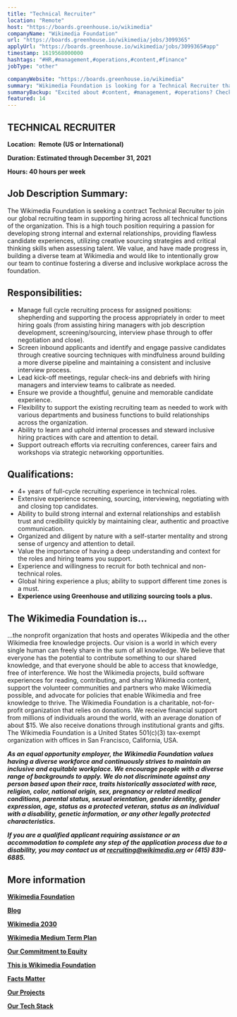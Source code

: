 ```yaml
---
title: "Technical Recruiter"
location: "Remote"
host: "https://boards.greenhouse.io/wikimedia"
companyName: "Wikimedia Foundation"
url: "https://boards.greenhouse.io/wikimedia/jobs/3099365"
applyUrl: "https://boards.greenhouse.io/wikimedia/jobs/3099365#app"
timestamp: 1619568000000
hashtags: "#HR,#management,#operations,#content,#finance"
jobType: "other"

companyWebsite: "https://boards.greenhouse.io/wikimedia"
summary: "Wikimedia Foundation is looking for a Technical Recruiter that has 4+ years of full-cycle recruiting experience in technical roles."
summaryBackup: "Excited about #content, #management, #operations? Check out this job post!"
featured: 14
---
```


## TECHNICAL RECRUITER

**Location:  Remote (US or International)**

**Duration: Estimated through December 31, 2021**

**Hours: 40 hours per week**

## Job Description Summary:

The Wikimedia Foundation is seeking a contract Technical Recruiter to join our global recruiting team in supporting hiring across all technical functions of the organization. This is a high touch position requiring a passion for developing strong internal and external relationships, providing flawless candidate experiences, utilizing creative sourcing strategies and critical thinking skills when assessing talent. We value, and have made progress in, building a diverse team at Wikimedia and would like to intentionally grow our team to continue fostering a diverse and inclusive workplace across the foundation.

## Responsibilities:

*   Manage full cycle recruiting process for assigned positions: shepherding and supporting the process appropriately in order to meet hiring goals (from assisting hiring managers with job description development, screening/sourcing, interview phase through to offer negotiation and close).
*   Screen inbound applicants and identify and engage passive candidates through creative sourcing techniques with mindfulness around building a more diverse pipeline and maintaining a consistent and inclusive interview process.
*   Lead kick-off meetings, regular check-ins and debriefs with hiring managers and interview teams to calibrate as needed.
*   Ensure we provide a thoughtful, genuine and memorable candidate experience.
*   Flexibility to support the existing recruiting team as needed to work with various departments and business functions to build relationships across the organization.
*   Ability to learn and uphold internal processes and steward inclusive hiring practices with care and attention to detail.
*   Support outreach efforts via recruiting conferences, career fairs and workshops via strategic networking opportunities.

## Qualifications:

*   4+ years of full-cycle recruiting experience in technical roles.
*   Extensive experience screening, sourcing, interviewing, negotiating with and closing top candidates.
*   Ability to build strong internal and external relationships and establish trust and credibility quickly by maintaining clear, authentic and proactive communication.
*   Organized and diligent by nature with a self-starter mentality and strong sense of urgency and attention to detail.
*   Value the importance of having a deep understanding and context for the roles and hiring teams you support.
*   Experience and willingness to recruit for both technical and non-technical roles.
*   Global hiring experience a plus; ability to support different time zones is a must.
*   **Experience using Greenhouse and utilizing sourcing tools a plus.**

## The Wikimedia Foundation is... 

...the nonprofit organization that hosts and operates Wikipedia and the other Wikimedia free knowledge projects. Our vision is a world in which every single human can freely share in the sum of all knowledge. We believe that everyone has the potential to contribute something to our shared knowledge, and that everyone should be able to access that knowledge, free of interference. We host the Wikimedia projects, build software experiences for reading, contributing, and sharing Wikimedia content, support the volunteer communities and partners who make Wikimedia possible, and advocate for policies that enable Wikimedia and free knowledge to thrive. The Wikimedia Foundation is a charitable, not-for-profit organization that relies on donations. We receive financial support from millions of individuals around the world, with an average donation of about $15. We also receive donations through institutional grants and gifts. The Wikimedia Foundation is a United States 501(c)(3) tax-exempt organization with offices in San Francisco, California, USA.

 **_As an equal opportunity employer, the Wikimedia Foundation values having a diverse workforce and continuously strives to maintain an inclusive and equitable workplace. We encourage people with a diverse range of backgrounds to apply. We do not discriminate against any person based upon their race, traits historically associated with race, religion, color, national origin, sex, pregnancy or related medical conditions, parental status, sexual orientation, gender identity, gender expression, age, status as a protected veteran, status as an individual with a disability, genetic information, or any other legally protected characteristics._**

**_If you are a qualified applicant requiring assistance or an accommodation to complete any step of the application process due to a disability, you may contact us at recruiting@wikimedia.org or (415) 839-6885._**

## More information

[**Wikimedia Foundation**](https://wikimediafoundation.org/)

[**Blog**](https://wikimediafoundation.org/news/)

[**Wikimedia 2030**](https://meta.wikimedia.org/wiki/Strategy/Wikimedia_movement/2017)

[**Wikimedia Medium Term Plan**](https://meta.wikimedia.org/wiki/Wikimedia_Foundation_Medium-term_plan_2019)

[**Our Commitment to Equity**](https://medium.com/freely-sharing-the-sum-of-all-knowledge/we-stand-for-racial-justice-49c31afbabca)

[**This is Wikimedia Foundation**](https://www.youtube.com/watch?v=OQzZI0l3IOw) 

[**Facts Matter**](https://www.youtube.com/watch?v=xQ4ba28-oGs)

[**Our Projects**](https://wikimediafoundation.org/wiki/Our_projects)

[**Our Tech Stack**](https://meta.wikimedia.org/wiki/Wikimedia_servers#System_architecture)
